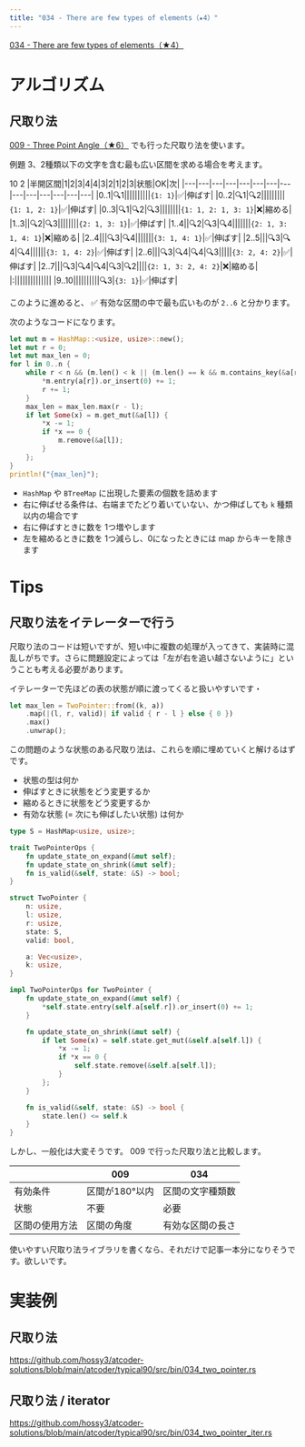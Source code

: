```yaml
---
title: "034 - There are few types of elements（★4）"
---
```


[034 \- There are few types of elements（★4）](https://atcoder.jp/contests/typical90/tasks/typical90_ah)


# アルゴリズム

## 尺取り法

[009 - Three Point Angle（★6）](./typical90_009) でも行った尺取り法を使います。

例題 3、2種類以下の文字を含む最も広い区間を求める場合を考えます。

10 2
|半開区間|1|2|3|4|4|3|2|1|2|3|状態|OK|次|
|---|---|---|---|---|---|---|---|---|---|---|---|---|---|
|0..1|🔍1||||||||||`{1: 1}`|✅|伸ばす|
|0..2|🔍1|🔍2|||||||||`{1: 1, 2: 1}`|✅|伸ばす|
|0..3|🔍1|🔍2|🔍3||||||||`{1: 1, 2: 1, 3: 1}`|❌|縮める|
|1..3||🔍2|🔍3||||||||`{2: 1, 3: 1}`|✅|伸ばす|
|1..4||🔍2|🔍3|🔍4|||||||`{2: 1, 3: 1, 4: 1}`|❌|縮める|
|2..4|||🔍3|🔍4|||||||`{3: 1, 4: 1}`|✅|伸ばす|
|2..5|||🔍3|🔍4|🔍4||||||`{3: 1, 4: 2}`|✅|伸ばす|
|2..6|||🔍3|🔍4|🔍4|🔍3|||||`{3: 2, 4: 2}`|✅|伸ばす|
|2..7|||🔍3|🔍4|🔍4|🔍3|🔍2||||`{2: 1, 3: 2, 4: 2}`|❌|縮める|
|:||||||||||||||
|9..10||||||||||🔍3|`{3: 1}`|✅|伸ばす|

このように進めると、 ✅ 有効な区間の中で最も広いものが `2..6` と分かります。

次のようなコードになります。

```rust
let mut m = HashMap::<usize, usize>::new();
let mut r = 0;
let mut max_len = 0;
for l in 0..n {
    while r < n && (m.len() < k || (m.len() == k && m.contains_key(&a[r]))) {
        *m.entry(a[r]).or_insert(0) += 1;
        r += 1;
    }
    max_len = max_len.max(r - l);
    if let Some(x) = m.get_mut(&a[l]) {
        *x -= 1;
        if *x == 0 {
            m.remove(&a[l]);
        }
    };
}
println!("{max_len}");
```

* `HashMap` や `BTreeMap` に出現した要素の個数を詰めます
* 右に伸ばせる条件は、右端までたどり着いていない、かつ伸ばしても `k` 種類以内の場合です
* 右に伸ばすときに数を 1つ増やします
* 左を縮めるときに数を 1つ減らし、0になったときには map からキーを除きます


# Tips

## 尺取り法をイテレーターで行う

尺取り法のコードは短いですが、短い中に複数の処理が入ってきて、実装時に混乱しがちです。さらに問題設定によっては「左が右を追い越さないように」ということも考える必要があります。

イテレーターで先ほどの表の状態が順に渡ってくると扱いやすいです・

```rust
let max_len = TwoPointer::from((k, a))
    .map(|(l, r, valid)| if valid { r - l } else { 0 })
    .max()
    .unwrap();
```

この問題のような状態のある尺取り法は、これらを順に埋めていくと解けるはずです。

* 状態の型は何か
* 伸ばすときに状態をどう変更するか
* 縮めるときに状態をどう変更するか
* 有効な状態 (= 次にも伸ばしたい状態) は何か

```rust
type S = HashMap<usize, usize>;

trait TwoPointerOps {
    fn update_state_on_expand(&mut self);
    fn update_state_on_shrink(&mut self);
    fn is_valid(&self, state: &S) -> bool;
}

struct TwoPointer {
    n: usize,
    l: usize,
    r: usize,
    state: S,
    valid: bool,

    a: Vec<usize>,
    k: usize,
}

impl TwoPointerOps for TwoPointer {
    fn update_state_on_expand(&mut self) {
        *self.state.entry(self.a[self.r]).or_insert(0) += 1;
    }

    fn update_state_on_shrink(&mut self) {
        if let Some(x) = self.state.get_mut(&self.a[self.l]) {
            *x -= 1;
            if *x == 0 {
                self.state.remove(&self.a[self.l]);
            }
        };
    }

    fn is_valid(&self, state: &S) -> bool {
        state.len() <= self.k
    }
}
```

しかし、一般化は大変そうです。 009 で行った尺取り法と比較します。

||009|034|
|---|---|---|
|有効条件|区間が180°以内|区間の文字種類数|
|状態|不要|必要|
|区間の使用方法|区間の角度|有効な区間の長さ|

使いやすい尺取り法ライブラリを書くなら、それだけで記事一本分になりそうです。欲しいです。


# 実装例

## 尺取り法
https://github.com/hossy3/atcoder-solutions/blob/main/atcoder/typical90/src/bin/034_two_pointer.rs

## 尺取り法 / iterator
https://github.com/hossy3/atcoder-solutions/blob/main/atcoder/typical90/src/bin/034_two_pointer_iter.rs

